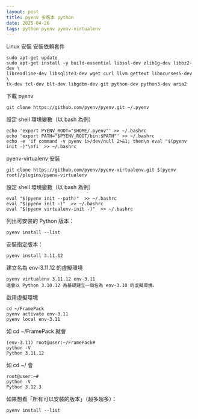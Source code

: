 ```yaml
---
layout: post
title: pyenv 多版本 python
date: 2025-04-26
tags: python pyenv pyenv-virtualenv
---
```


Linux 安裝
安裝依賴套件

```
sudo apt-get update
sudo apt-get install -y build-essential libssl-dev zlib1g-dev libbz2-dev \
libreadline-dev libsqlite3-dev wget curl llvm gettext libncurses5-dev \
tk-dev tcl-dev blt-dev libgdbm-dev git python-dev python3-dev aria2
```
下載 pyenv
```
git clone https://github.com/pyenv/pyenv.git ~/.pyenv
```
設定 shell 環境變數（以 bash 為例）
```
echo 'export PYENV_ROOT="$HOME/.pyenv"' >> ~/.bashrc
echo 'export PATH="$PYENV_ROOT/bin:$PATH"' >> ~/.bashrc
echo -e 'if command -v pyenv 1>/dev/null 2>&1; then\n eval "$(pyenv init -)"\nfi' >> ~/.bashrc
```
pyenv-virtualenv 安裝
```
git clone https://github.com/pyenv/pyenv-virtualenv.git $(pyenv root)/plugins/pyenv-virtualenv
```
設定 shell 環境變數（以 bash 為例）
```
eval "$(pyenv init --path)"  >> ~/.bashrc
eval "$(pyenv init -)"  >> ~/.bashrc
eval "$(pyenv virtualenv-init -)"  >> ~/.bashrc
```
列出可安裝的 Python 版本：
```
pyenv install --list
```
安裝指定版本：
```
pyenv install 3.11.12
```
建立名為 env-3.11.12 的虛擬環境
```
pyenv virtualenv 3.11.12 env-3.11
這會以 Python 3.10.12 為基礎建立一個名為 env-3.10 的虛擬環境。
```
啟用虛擬環境
```
cd ~/FramePack
pyenv activate env-3.11
pyenv local env-3.11
```
如 cd ~/FramePack 就會
```
(env-3.11) root@user:~/FramePack#
python -V
Python 3.11.12
```
如 cd ~/ 會
```
root@user:~#
python -V
Python 3.12.3
```
如果想看「所有可以安裝的版本」（超多超多）：
```
pyenv install --list
```





